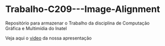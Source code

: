 # Trabalho-C209---Image-Alignment

Repositório para armazenar o Trabalho da disciplina de Computação Gráfica e Multimídia do Inatel 

Veja aqui o [video](https://drive.google.com/file/d/1PQ0VVB4xypUWGUDxZL4rlfVMY0jZ54TW/view?usp=drivesdk
) da nossa apresentação 
